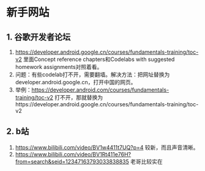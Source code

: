 # 新手网站
## 1. 谷歌开发者论坛
1. https://developer.android.google.cn/courses/fundamentals-training/toc-v2 里面Concept reference chapters和Codelabs with suggested homework assignments对照着看。
2. 问题：有些codelab打不开，需要翻墙。解决方法：把网址替换为developer.android.google.cn，打开中国的网页。
3. 举例：https://developer.android.com/courses/fundamentals-training/toc-v2 打不开，那就替换为https://developer.android.google.cn/courses/fundamentals-training/toc-v2

## 2. b站
1. https://www.bilibili.com/video/BV1w4411t7UQ?p=4 较新，而且声音清晰。
2. https://www.bilibili.com/video/BV1Rt411e76H?from=search&seid=12347163793033838835 老哥比较实在